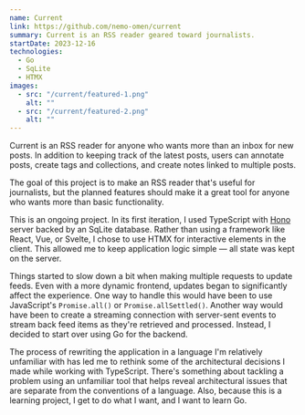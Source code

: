 ```yaml
---
name: Current
link: https://github.com/nemo-omen/current
summary: Current is an RSS reader geared toward journalists.
startDate: 2023-12-16
technologies:
  - Go
  - SqLite
  - HTMX
images:
  - src: "/current/featured-1.png"
    alt: ""
  - src: "/current/featured-2.png"
    alt: ""
---
```


Current is an RSS reader for anyone who wants more than an inbox for new posts. In addition to keeping track of the latest posts, users can annotate posts, create tags and collections, and create notes linked to multiple posts.

The goal of this project is to make an RSS reader that's useful for journalists, but the planned features should make it a great tool for anyone who wants more than basic functionality.

This is an ongoing project. In its first iteration, I used TypeScript with  [Hono](https://hono.dev/) server backed by an SqLite database. Rather than using a framework like React, Vue, or Svelte, I chose to use HTMX for interactive elements in the client. This allowed me to keep application logic simple — all state was kept on the server.

Things started to slow down a bit when making multiple requests to update feeds. Even with a more dynamic frontend, updates began to significantly affect the experience. One way to handle this would have been to use JavaScript's `Promise.all()` or `Promise.allSettled()`. Another way would have been to create a streaming connection with server-sent events to stream back feed items as they're retrieved and processed. Instead, I decided to start over using Go for the backend.

The process of rewriting the application in a language I'm relatively unfamiliar with has led me to rethink some of the architectural decisions I made while working with TypeScript. There's something about tackling a problem using an unfamiliar tool that helps reveal architectural issues that are separate from the conventions of a language. Also, because this is a learning project, I get to do what I want, and I want to learn Go.
